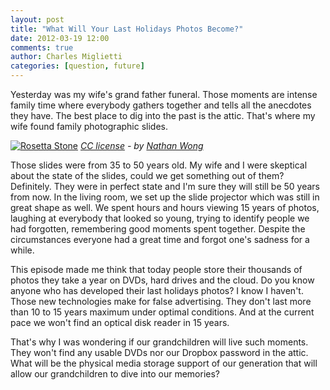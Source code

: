 ```yaml
---
layout: post
title: "What Will Your Last Holidays Photos Become?"
date: 2012-03-19 12:00
comments: true
author: Charles Miglietti
categories: [question, future]    
---
```


Yesterday was my wife's grand father funeral. Those moments are intense
family time where everybody gathers together and tells all the anecdotes they
have. The best place to dig into the past is the attic. That's where my
wife found family photographic slides.  

[![Rosetta Stone](http://farm2.staticflickr.com/1203/917626896_dc53081d31_m.jpg)](http://www.flickr.com/photos/nathan-w/917626896/)
*[CC license](http://creativecommons.org/licenses/by/2.0 "license") - by [Nathan Wong](http://www.flickr.com/photos/nathan-w/ "Author")*

Those slides were from 35 to 50 years old. My wife and I were skeptical
about the state of the slides, could we get something out of them?
Definitely. They were in perfect state and I'm sure they will still be 50
years from now.  In the living room, we set up the slide projector which was still in great shape
as well. We spent hours and hours viewing 15 years of photos,
laughing at everybody that looked so young, trying to identify people we
had forgotten, remembering good moments spent together. Despite the 
circumstances everyone had a great time and forgot one's sadness for a
while.  

This episode made me think that today people store their thousands of
photos they take a year on DVDs, hard drives and the cloud. Do you know anyone who has developed their last
holidays photos? I know I haven't. Those new technologies 
make for false advertising. They don't last more than 10 to 15 years maximum under
optimal conditions. And at the current pace we won't find an optical
disk reader in 15 years.  

That's why I was wondering if our grandchildren will live such
moments. They won't find any usable DVDs nor our Dropbox password in
the attic. What will be the physical media storage support of our generation 
that will allow our grandchildren to dive into our memories?

